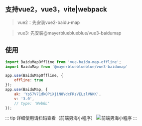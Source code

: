 ## 支持vue2，vue3，vite|webpack

> vue2：先安装vue2-baidu-map

> vue3: 先安装@mayerblueblueblue/vue3-baidumap

## 使用
```js
import BaiduMapOffline from 'vue-baidu-map-offline';
import BaiduMap from '@mayerblueblueblue/vue3-baidumap'

app.use(BaiduMapOffline, {
    offline: true
});
app.use(BaiduMap, {
    ak: 'Yp57V71dkOPiXjiN8VdcFRsVELzlVNKK',
    v: '3.0',
    // type: 'WebGL'
});

```

::: tip 详细使用请扫码查看（前端男海小程序）
![前端男海小程序](../image/fe-sea-mini.jpg)
:::